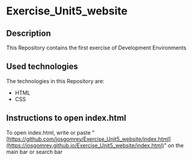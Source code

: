 # Exercise_Unit5_website

## Description

This Repository contains the first exercise of Development Environments

## Used technologies

The technologies in this Repository are:
- HTML
- CSS

## Instructions to open index.html

To open index.html, write or paste "[https://github.com/josgomrey/Exercise_Unit5_website/index.html](https://josgomrey.github.io/Exercise_Unit5_website/index.html)" on the main bar or search bar
